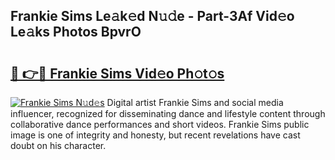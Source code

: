 ## Frankie Sims Le𝚊k𝚎d N𝚞𝚍e - Part-3Af Vid𝚎o Le𝚊ks Photos BpvrO

# <h2><a href="http://fbetigu.evod.top/?m=Frankie+Sims">🔗 👉🔴 Frankie Sims Vid𝚎o Ph𝚘t𝚘s</a></h2>

[![Frankie Sims N𝚞d𝚎s](https://i.imgur.com/8V9OHl7.gif)](http://fbetigu.evod.top/?m=Frankie+Sims)
Digital artist Frankie Sims and social media influencer, recognized for disseminating dance and lifestyle content through collaborative dance performances and short videos. Frankie Sims public image is one of integrity and honesty, but recent revelations have cast doubt on his character. 
